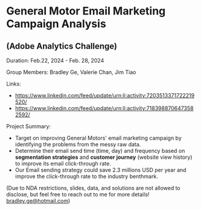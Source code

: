 # General Motor Email Marketing Campaign Analysis 
## (Adobe Analytics Challenge)

Duration: Feb.22, 2024 - Feb. 28, 2024  

Group Members: Bradley Ge, Valerie Chan, Jim Tiao  


Links:
- https://www.linkedin.com/feed/update/urn:li:activity:7203513371722219520/
- https://www.linkedin.com/feed/update/urn:li:activity:7183988706473582592/


Project Summary:  
- Target on improving General Motors' email marketing campaign by identifying the problems from the messy raw data.
- Determine their email send time (time, day) and frequency based on **segmentation strategies** and **customer journey** (website view history) to improve its email click-through rate.
- Our Email sending strategy could save 2.3 millions USD per year and improve the click-through rate to the industry benthmark.

(Due to NDA restrictions, slides, data, and solutions are not allowed to disclose, but feel free to reach out to me for more details! bradley.ge@hotmail.com)
